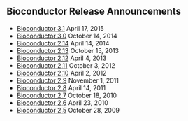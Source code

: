## Bioconductor Release Announcements

* [Bioconductor 3.1](/news/bioc_3_1_release) April 17, 2015
* [Bioconductor 3.0](/news/bioc_3_0_release) October 14, 2014
* [Bioconductor 2.14](/news/bioc_2_14_release) April 14, 2014
* [Bioconductor 2.13](/news/bioc_2_13_release) October 15, 2013
* [Bioconductor 2.12](/news/bioc_2_12_release) April 4, 2013
* [Bioconductor 2.11](/news/bioc_2_11_release) October 3, 2012
* [Bioconductor 2.10](/news/bioc_2_10_release) April 2, 2012
* [Bioconductor 2.9](/news/bioc_2_9_release) November 1, 2011
* [Bioconductor 2.8](/news/bioc_2_8_release) April 14, 2011
* [Bioconductor 2.7](/news/bioc_2_7_release) October 18, 2010
* [Bioconductor 2.6](/news/bioc_2_6_release) April 23, 2010
* [Bioconductor 2.5](/news/bioc_2_5_release) October 28, 2009


